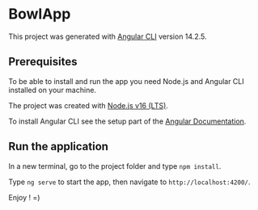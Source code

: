 # BowlApp

This project was generated with [Angular CLI](https://github.com/angular/angular-cli) version 14.2.5.

## Prerequisites

To be able to install and run the app you need Node.js and Angular CLI installed on your machine.

The project was created with [Node.js v16 (LTS)](https://nodejs.org/en/).

To install Angular CLI see the setup part of the [Angular Documentation](https://angular.io/guide/setup-local).

## Run the application

In a new terminal, go to the project folder and type `npm install`.

Type `ng serve` to start the app, then navigate to `http://localhost:4200/`.

Enjoy ! =)
